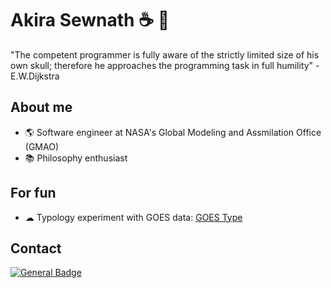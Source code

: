 # Akira Sewnath ☕ 🌲

"The competent programmer is fully aware of the strictly limited size of his own skull; therefore he approaches the programming task in full humility" - E.W.Dijkstra

## About me

- 🌎 Software engineer at NASA's Global Modeling and Assmilation Office (GMAO)
- 📚 Philosophy enthusiast

## For fun
- ☁ Typology experiment with GOES data: [GOES Type](https://asewnath.github.io/goes_type/)

## Contact
[![General Badge](https://img.shields.io/badge/LinkedIn-0077B5?style=for-the-badge&logo=linkedin&logoColor=white)](https://www.linkedin.com/in/akira-sewnath-1bbb26105/)

<!--
**asewnath/asewnath** is a ✨ _special_ ✨ repository because its `README.md` (this file) appears on your GitHub profile.

Here are some ideas to get you started:

- 🔭 I’m currently working on ...
- 🌱 I’m currently learning ...
- 👯 I’m looking to collaborate on ...
- 🤔 I’m looking for help with ...
- 💬 Ask me about ...
- 📫 How to reach me: ...
- 😄 Pronouns: ...
- ⚡ Fun fact: ...
-->
